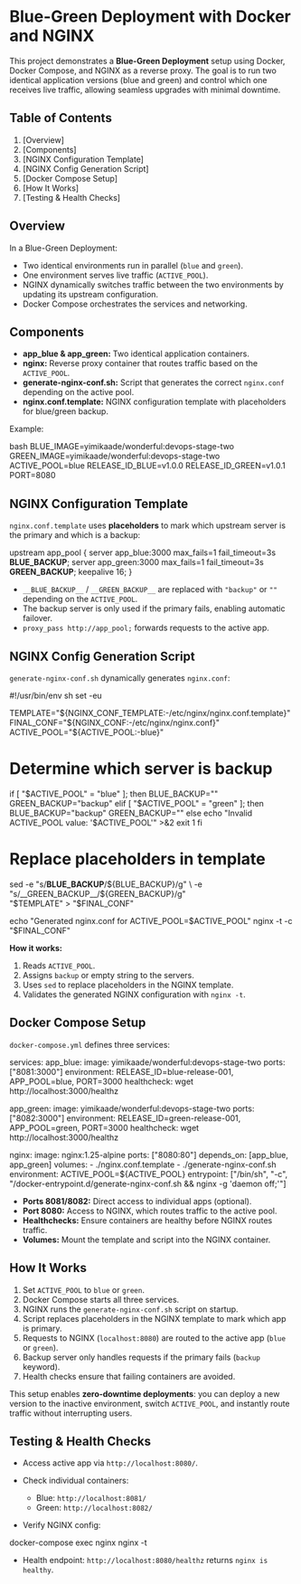 
# Blue-Green Deployment with Docker and NGINX

This project demonstrates a **Blue-Green Deployment** setup using Docker, Docker Compose, and NGINX as a reverse proxy. The goal is to run two identical application versions (blue and green) and control which one receives live traffic, allowing seamless upgrades with minimal downtime.



## Table of Contents

1. [Overview]
2. [Components]
3. [NGINX Configuration Template]
4. [NGINX Config Generation Script]
5. [Docker Compose Setup]
6. [How It Works]
7. [Testing & Health Checks]


## Overview

In a Blue-Green Deployment:

* Two identical environments run in parallel (`blue` and `green`).
* One environment serves live traffic (`ACTIVE_POOL`).
* NGINX dynamically switches traffic between the two environments by updating its upstream configuration.
* Docker Compose orchestrates the services and networking.


## Components

* **app_blue & app_green:** Two identical application containers.
* **nginx:** Reverse proxy container that routes traffic based on the `ACTIVE_POOL`.
* **generate-nginx-conf.sh:** Script that generates the correct `nginx.conf` depending on the active pool.
* **nginx.conf.template:** NGINX configuration template with placeholders for blue/green backup.


Example:

bash
BLUE_IMAGE=yimikaade/wonderful:devops-stage-two
GREEN_IMAGE=yimikaade/wonderful:devops-stage-two
ACTIVE_POOL=blue
RELEASE_ID_BLUE=v1.0.0
RELEASE_ID_GREEN=v1.0.1
PORT=8080


## NGINX Configuration Template

`nginx.conf.template` uses **placeholders** to mark which upstream server is the primary and which is a backup:

upstream app_pool { 
    server app_blue:3000 max_fails=1 fail_timeout=3s __BLUE_BACKUP__;
    server app_green:3000 max_fails=1 fail_timeout=3s __GREEN_BACKUP__;
    keepalive 16;
}


* `__BLUE_BACKUP__` / `__GREEN_BACKUP__` are replaced with `"backup"` or `""` depending on the `ACTIVE_POOL`.
* The backup server is only used if the primary fails, enabling automatic failover.
* `proxy_pass http://app_pool;` forwards requests to the active app.


## NGINX Config Generation Script

`generate-nginx-conf.sh` dynamically generates `nginx.conf`:

#!/usr/bin/env sh
set -eu

TEMPLATE="${NGINX_CONF_TEMPLATE:-/etc/nginx/nginx.conf.template}"
FINAL_CONF="${NGINX_CONF:-/etc/nginx/nginx.conf}"
ACTIVE_POOL="${ACTIVE_POOL:-blue}"

# Determine which server is backup
if [ "$ACTIVE_POOL" = "blue" ]; then
  BLUE_BACKUP=""
  GREEN_BACKUP="backup"
elif [ "$ACTIVE_POOL" = "green" ]; then
  BLUE_BACKUP="backup"
  GREEN_BACKUP=""
else
  echo "Invalid ACTIVE_POOL value: '$ACTIVE_POOL'" >&2
  exit 1
fi

# Replace placeholders in template
sed -e "s/__BLUE_BACKUP__/${BLUE_BACKUP}/g" \
    -e "s/__GREEN_BACKUP__/${GREEN_BACKUP}/g" \
    "$TEMPLATE" > "$FINAL_CONF"

echo "Generated nginx.conf for ACTIVE_POOL=$ACTIVE_POOL"
nginx -t -c "$FINAL_CONF"


**How it works:**

1. Reads `ACTIVE_POOL`.
2. Assigns `backup` or empty string to the servers.
3. Uses `sed` to replace placeholders in the NGINX template.
4. Validates the generated NGINX configuration with `nginx -t`.



## Docker Compose Setup

`docker-compose.yml` defines three services:


services:
  app_blue:
    image: yimikaade/wonderful:devops-stage-two
    ports: ["8081:3000"]
    environment: RELEASE_ID=blue-release-001, APP_POOL=blue, PORT=3000
    healthcheck: wget http://localhost:3000/healthz

  app_green:
    image: yimikaade/wonderful:devops-stage-two
    ports: ["8082:3000"]
    environment: RELEASE_ID=green-release-001, APP_POOL=green, PORT=3000
    healthcheck: wget http://localhost:3000/healthz

  nginx:
    image: nginx:1.25-alpine
    ports: ["8080:80"]
    depends_on: [app_blue, app_green]
    volumes:
      - ./nginx.conf.template
      - ./generate-nginx-conf.sh
    environment:
      ACTIVE_POOL=${ACTIVE_POOL}
    entrypoint: ["/bin/sh", "-c", "/docker-entrypoint.d/generate-nginx-conf.sh && nginx -g 'daemon off;'"]


* **Ports 8081/8082:** Direct access to individual apps (optional).
* **Port 8080:** Access to NGINX, which routes traffic to the active pool.
* **Healthchecks:** Ensure containers are healthy before NGINX routes traffic.
* **Volumes:** Mount the template and script into the NGINX container.


## How It Works

1. Set `ACTIVE_POOL` to `blue` or `green`.
2. Docker Compose starts all three services.
3. NGINX runs the `generate-nginx-conf.sh` script on startup.
4. Script replaces placeholders in the NGINX template to mark which app is primary.
5. Requests to NGINX (`localhost:8080`) are routed to the active app (`blue` or `green`).
6. Backup server only handles requests if the primary fails (`backup` keyword).
7. Health checks ensure that failing containers are avoided.

This setup enables **zero-downtime deployments**: you can deploy a new version to the inactive environment, switch `ACTIVE_POOL`, and instantly route traffic without interrupting users.



## Testing & Health Checks

* Access active app via `http://localhost:8080/`.
* Check individual containers:

  * Blue: `http://localhost:8081/`
  * Green: `http://localhost:8082/`
* Verify NGINX config:

docker-compose exec nginx nginx -t

* Health endpoint: `http://localhost:8080/healthz` returns `nginx is healthy`.
